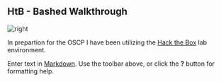 ## HtB - Bashed Walkthrough

![right]({{site.baseurl}}/_pages/2018-07-12_23-17-16.jpg)


In prepartion for the OSCP I have been utilizing the [Hack the Box](https://www.hackthebox.eu/home) lab environment. 

Enter text in [Markdown](http://daringfireball.net/projects/markdown/). Use the toolbar above, or click the **?** button for formatting help.
